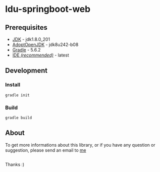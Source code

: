 # ldu-springboot-web

## Prerequisites

* [JDK](https://www.oracle.com/technetwork/java/javase/downloads/index.html) - jdk1.8.0_201
* [AdoptOpenJDK](https://adoptopenjdk.net/index.html) - jdk8u242-b08
* [Gradle](https://gradle.org/releases/) - 5.6.2
* [IDE *(recommended)*](https://spring.io/tools) - latest

## Development

### Install

```Gradle
gradle init
```

### Build

```Gradle
gradle build
```

## About

To get more informations about this library, or if you have any question or suggestion, please send an email to [me](mailto:lildworks@gmail.com)

## 

Thanks :)
